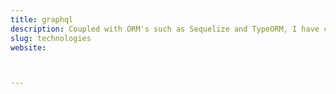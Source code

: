 ```yaml
---
title: graphql
description: Coupled with ORM's such as Sequelize and TypeORM, I have created performant API with relational databases - typically PostgreSQL.
slug: technologies
website:



---
```

